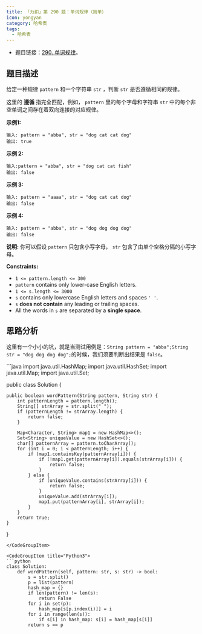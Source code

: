 ```yaml
---
title: 「力扣」第 290 题：单词规律（简单）
icon: yongyan
category: 哈希表
tags:
  - 哈希表
---
```


+ 题目链接：[290. 单词规律](https://leetcode-cn.com/problems/word-pattern/)。

## 题目描述

给定一种规律 `pattern` 和一个字符串 `str` ，判断 `str` 是否遵循相同的规律。

这里的 **遵循** 指完全匹配，例如， `pattern` 里的每个字母和字符串 `str` 中的每个非空单词之间存在着双向连接的对应规律。

**示例1:**

```
输入: pattern = "abba", str = "dog cat cat dog"
输出: true
```

**示例 2:**

```
输入:pattern = "abba", str = "dog cat cat fish"
输出: false
```

**示例 3:**

```
输入: pattern = "aaaa", str = "dog cat cat dog"
输出: false
```

**示例 4:**

```
输入: pattern = "abba", str = "dog dog dog dog"
输出: false
```

**说明:**
你可以假设 `pattern` 只包含小写字母， `str` 包含了由单个空格分隔的小写字母。  

**Constraints:**

- `1 <= pattern.length <= 300`
- `pattern` contains only lower-case English letters.
- `1 <= s.length <= 3000`
- `s` contains only lowercase English letters and spaces `' '`.
- `s` **does not contain** any leading or trailing spaces.
- All the words in `s` are separated by a **single space**.

## 思路分析

这里有一个小小的坑，就是当测试用例是：`String pattern = "abba";String str = "dog dog dog dog";`的时候，我们须要判断出结果是 `false`。


<CodeGroup>
<CodeGroupItem title="Java">
```java
import java.util.HashMap;
import java.util.HashSet;
import java.util.Map;
import java.util.Set;


public class Solution {

    public boolean wordPattern(String pattern, String str) {
        int patternLength = pattern.length();
        String[] strArray = str.split(" ");
        if (patternLength != strArray.length) {
            return false;
        }

        Map<Character, String> map1 = new HashMap<>();
        Set<String> uniqueValue = new HashSet<>();
        char[] patternArray = pattern.toCharArray();
        for (int i = 0; i < patternLength; i++) {
            if (map1.containsKey(patternArray[i])) {
                if (!map1.get(patternArray[i]).equals(strArray[i])) {
                    return false;
                }
            } else {
                if (uniqueValue.contains(strArray[i])) {
                    return false;
                }
                uniqueValue.add(strArray[i]);
                map1.put(patternArray[i], strArray[i]);
            }
        }
        return true;
    }
}
```
</CodeGroupItem>

<CodeGroupItem title="Python3">
```python
class Solution:
    def wordPattern(self, pattern: str, s: str) -> bool:
        s = str.split()
        p = list(pattern)
        hash_map = {}
        if len(pattern) != len(s):
            return False
        for i in set(p):
            hash_map[s[p.index(i)]] = i
        for i in range(len(s)):
            if s[i] in hash_map: s[i] = hash_map[s[i]]
        return s == p
```
</CodeGroupItem>
</CodeGroup>













